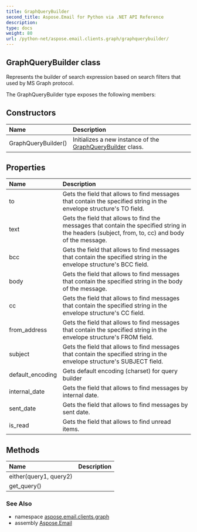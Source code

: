 ```yaml
---
title: GraphQueryBuilder
second_title: Aspose.Email for Python via .NET API Reference
description: 
type: docs
weight: 80
url: /python-net/aspose.email.clients.graph/graphquerybuilder/
---
```


## GraphQueryBuilder class

Represents the builder of search expression based on search filters that used by MS Graph protocol.

The GraphQueryBuilder type exposes the following members:
## Constructors
| Name | Description |
| :- | :- |
|GraphQueryBuilder()|Initializes a new instance of the [GraphQueryBuilder](/email/python-net/aspose.email.clients.graph/graphquerybuilder/) class.|
## Properties
| Name | Description |
| :- | :- |
|to|Gets the field that allows to find messages that contain the specified string in the envelope structure's TO field.|
|text|Gets the field that allows to find the messages that contain the specified string in the headers (subject, from, to, cc) and body of the message.|
|bcc|Gets the field that allows to find messages that contain the specified string in the envelope structure's BCC field.|
|body|Gets the field that allows to find messages that contain the specified string in the body of the message.|
|cc|Gets the field that allows to find messages that contain the specified string in the envelope structure's CC field.|
|from_address|Gets the field that allows to find messages that contain the specified string in the envelope structure's FROM field.|
|subject|Gets the field that allows to find messages that contain the specified string in the envelope structure's SUBJECT field.|
|default_encoding|Gets default encoding (charset) for query builder|
|internal_date|Gets the field that allows to find messages by internal date.|
|sent_date|Gets the field that allows to find messages by sent date.|
|is_read|Gets the field that allows to find unread items.|
## Methods
| Name | Description |
| :- | :- |
|either(query1, query2)|  |
|get_query()|  |

### See Also

* namespace [aspose.email.clients.graph](/email/python-net/aspose.email.clients.graph/)
* assembly [Aspose.Email](/email/python-net/)

